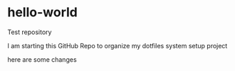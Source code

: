 # hello-world
Test repository

I am starting this GitHub Repo to organize my dotfiles system setup project

here are some changes
